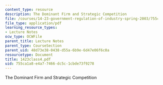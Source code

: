 ```yaml
---
content_type: resource
description: The Dominant Firm and Strategic Competition
file: /courses/14-23-government-regulation-of-industry-spring-2003/755ca1a8e4a77466dc5c1cbde73f9278_1423class4.pdf
file_type: application/pdf
learning_resource_types:
- Lecture Notes
ocw_type: OCWFile
parent_title: Lecture Notes
parent_type: CourseSection
parent_uid: 48d73e38-0438-d55a-6b9e-6d47e06f6c0a
resourcetype: Document
title: 1423class4.pdf
uid: 755ca1a8-e4a7-7466-dc5c-1cbde73f9278
---
```

The Dominant Firm and Strategic Competition

